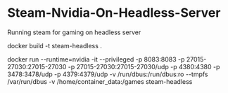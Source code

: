 # Steam-Nvidia-On-Headless-Server
Running steam for gaming on headless server






docker build -t steam-headless .


docker run --runtime=nvidia -it --privileged -p 8083:8083 -p 27015-27030:27015-27030 -p 27015-27030:27015-27030/udp -p 4380:4380 -p 3478:3478/udp -p 4379:4379/udp -v /run/dbus:/run/dbus:ro --tmpfs /var/run/dbus -v /home/container_data:/games steam-headless
